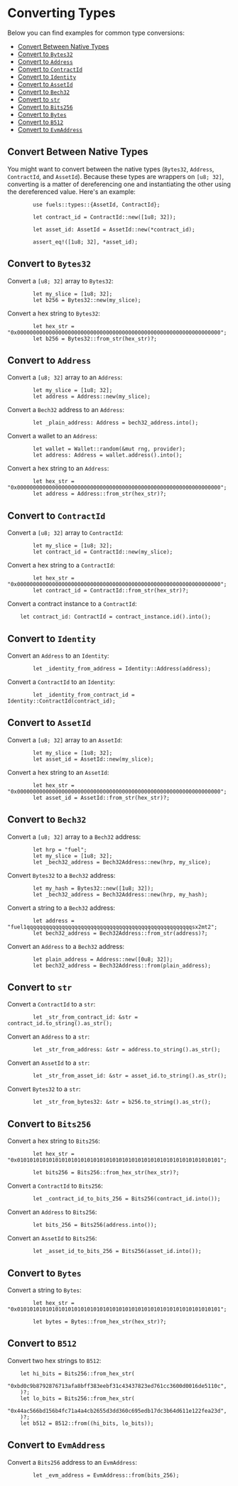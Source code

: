 # Converting Types

Below you can find examples for common type conversions:

- [Convert Between Native Types](#convert-between-native-types)
- [Convert to `Bytes32`](#convert-to-bytes32)
- [Convert to `Address`](#convert-to-address)
- [Convert to `ContractId`](#convert-to-contractid)
- [Convert to `Identity`](#convert-to-identity)
- [Convert to `AssetId`](#convert-to-assetid)
- [Convert to `Bech32`](#convert-to-bech32)
- [Convert to `str`](#convert-to-str)
- [Convert to `Bits256`](#convert-to-bits256)
- [Convert to `Bytes`](#convert-to-bytes)
- [Convert to `B512`](#convert-to-b512)
- [Convert to `EvmAddress`](#convert-to-evmaddress)

## Convert Between Native Types

You might want to convert between the native types (`Bytes32`, `Address`, `ContractId`, and `AssetId`). Because these types are wrappers on `[u8; 32]`, converting is a matter of dereferencing one and instantiating the other using the dereferenced value. Here's an example:

```rust,ignore
        use fuels::types::{AssetId, ContractId};

        let contract_id = ContractId::new([1u8; 32]);

        let asset_id: AssetId = AssetId::new(*contract_id);

        assert_eq!([1u8; 32], *asset_id);
```

## Convert to `Bytes32`

Convert a `[u8; 32]` array to `Bytes32`:

```rust,ignore
        let my_slice = [1u8; 32];
        let b256 = Bytes32::new(my_slice);
```

Convert a hex string to `Bytes32`:

```rust,ignore
        let hex_str = "0x0000000000000000000000000000000000000000000000000000000000000000";
        let b256 = Bytes32::from_str(hex_str)?;
```

## Convert to `Address`

Convert a `[u8; 32]` array to an `Address`:

```rust,ignore
        let my_slice = [1u8; 32];
        let address = Address::new(my_slice);
```

Convert a `Bech32` address to an `Address`:

```rust,ignore
        let _plain_address: Address = bech32_address.into();
```

Convert a wallet to an `Address`:

```rust,ignore
        let wallet = Wallet::random(&mut rng, provider);
        let address: Address = wallet.address().into();
```

Convert a hex string to an `Address`:

```rust,ignore
        let hex_str = "0x0000000000000000000000000000000000000000000000000000000000000000";
        let address = Address::from_str(hex_str)?;
```

## Convert to `ContractId`

Convert a `[u8; 32]` array to `ContractId`:

```rust,ignore
        let my_slice = [1u8; 32];
        let contract_id = ContractId::new(my_slice);
```

Convert a hex string to a `ContractId`:

```rust,ignore
        let hex_str = "0x0000000000000000000000000000000000000000000000000000000000000000";
        let contract_id = ContractId::from_str(hex_str)?;
```

Convert a contract instance to a `ContractId`:

```rust,ignore
    let contract_id: ContractId = contract_instance.id().into();
```

## Convert to `Identity`

Convert an `Address` to an `Identity`:

```rust,ignore
        let _identity_from_address = Identity::Address(address);
```

Convert a `ContractId` to an `Identity`:

```rust,ignore
        let _identity_from_contract_id = Identity::ContractId(contract_id);
```

## Convert to `AssetId`

Convert a `[u8; 32]` array to an `AssetId`:

```rust,ignore
        let my_slice = [1u8; 32];
        let asset_id = AssetId::new(my_slice);
```

Convert a hex string to an `AssetId`:

```rust,ignore
        let hex_str = "0x0000000000000000000000000000000000000000000000000000000000000000";
        let asset_id = AssetId::from_str(hex_str)?;
```

## Convert to `Bech32`

Convert a `[u8; 32]` array to a `Bech32` address:

```rust,ignore
        let hrp = "fuel";
        let my_slice = [1u8; 32];
        let _bech32_address = Bech32Address::new(hrp, my_slice);
```

Convert `Bytes32` to a `Bech32` address:

```rust,ignore
        let my_hash = Bytes32::new([1u8; 32]);
        let _bech32_address = Bech32Address::new(hrp, my_hash);
```

Convert a string to a `Bech32` address:

```rust,ignore
        let address = "fuel1qqqqqqqqqqqqqqqqqqqqqqqqqqqqqqqqqqqqqqqqqqqqqqqqqqqqsx2mt2";
        let bech32_address = Bech32Address::from_str(address)?;
```

Convert an `Address` to a `Bech32` address:

```rust,ignore
        let plain_address = Address::new([0u8; 32]);
        let bech32_address = Bech32Address::from(plain_address);
```

## Convert to `str`

Convert a `ContractId` to a `str`:

```rust,ignore
        let _str_from_contract_id: &str = contract_id.to_string().as_str();
```

Convert an `Address` to a `str`:

```rust,ignore
        let _str_from_address: &str = address.to_string().as_str();
```

Convert an `AssetId` to a `str`:

```rust,ignore
        let _str_from_asset_id: &str = asset_id.to_string().as_str();
```

Convert `Bytes32` to a `str`:

```rust,ignore
        let _str_from_bytes32: &str = b256.to_string().as_str();
```

## Convert to `Bits256`

Convert a hex string to `Bits256`:

```rust,ignore
        let hex_str = "0x0101010101010101010101010101010101010101010101010101010101010101";

        let bits256 = Bits256::from_hex_str(hex_str)?;
```

Convert a `ContractId` to `Bits256`:

```rust,ignore
        let _contract_id_to_bits_256 = Bits256(contract_id.into());
```

Convert an `Address` to `Bits256`:

```rust,ignore
        let bits_256 = Bits256(address.into());
```

Convert an `AssetId` to `Bits256`:

```rust,ignore
        let _asset_id_to_bits_256 = Bits256(asset_id.into());
```

## Convert to `Bytes`

Convert a string to `Bytes`:

```rust,ignore
        let hex_str = "0x0101010101010101010101010101010101010101010101010101010101010101";

        let bytes = Bytes::from_hex_str(hex_str)?;
```

## Convert to `B512`

Convert two hex strings to `B512`:

```rust,ignore
    let hi_bits = Bits256::from_hex_str(
        "0xbd0c9b8792876713afa8bff383eebf31c43437823ed761cc3600d0016de5110c",
    )?;
    let lo_bits = Bits256::from_hex_str(
        "0x44ac566bd156b4fc71a4a4cb2655d3dd360c695edb17dc3b64d611e122fea23d",
    )?;
    let b512 = B512::from((hi_bits, lo_bits));
```

## Convert to `EvmAddress`

Convert a `Bits256` address to an `EvmAddress`:

```rust,ignore
        let _evm_address = EvmAddress::from(bits_256);
```
